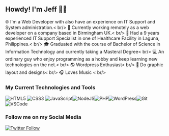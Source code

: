 ## Howdy! I'm Jeff 👋🤖

🌐 I'm a Web Developer with also have an experience on IT Support and System administration.< br/>
🏢 Currently working remotely as a web developer on a company based in Birmingham UK.< br/>
🏥 Had a 9 years experienced IT Support Specialist in one of Healthcare Facility in Laguna, Philippines.< br/>
🎓 Graduated with the course of Bachelor of Science in Information Technology and currently taking a Masteral Degree< br/>
💻 An ordinary guy who enjoy programming as a hobby and keep learning new technologies on the net.< br/>
🌎 Wordpress Enthusiast< br/>
🎨 Do graphic layout and designs< br/>
🎧 Loves Music < br/>

### My Current Technologies and Tools
![HTML5](https://img.icons8.com/color/30/html-5.png) ![CSS3](https://img.icons8.com/color/30/css3.png) ![JavaScript](https://img.icons8.com/color/30/javascript.png)![NodeJS](https://img.icons8.com/color/30/nodejs.png)![PHP](https://img.icons8.com/color/30/php.png)![WordPress](https://img.icons8.com/color/30/wordpress.png)![Git](https://img.icons8.com/color/30/git.png)![VSCode](https://img.icons8.com/color/30/visual-studio-code-2019.png)


### Follow me on my Social Media

[![Twitter Follow](https://img.shields.io/twitter/follow/jeffmorales29?color=1DA1F2&logo=twitter&style=for-the-badge)](https://twitter.com/intent/follow?original_referer=https%3A%2F%2Fgithub.com%2Fjeffmorales29&screen_name=jeffmorales29)
